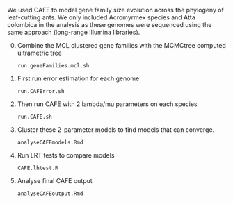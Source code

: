 
We used CAFE to model gene family size evolution across the phylogeny of leaf-cutting ants. We only included Acromyrmex species and Atta colombica in the analysis as these genomes were sequenced using the same approach (long-range Illumina libraries).


0. Combine the MCL clustered gene families with the MCMCtree computed ultrametric tree
    ```
    run.geneFamilies.mcl.sh
    ```
1. First run error estimation for each genome
    ```
    run.CAFError.sh
    ```
2. Then run CAFE with 2 lambda/mu parameters on each species
    ```
    run.CAFE.sh
    ```
3. Cluster these 2-parameter models to find models that can converge.
    ```
    analyseCAFEmodels.Rmd
    ```
4. Run LRT tests to compare models
    ```
    CAFE.lhtest.R
    ```
5. Analyse final CAFE output
    ```
    analyseCAFEoutput.Rmd
    ```
